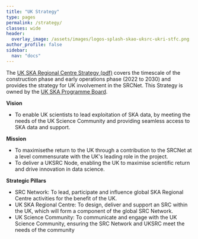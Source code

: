 ```yaml
---
title: "UK Strategy"
type: pages
permalink: /strategy/
classes: wide
header:
  overlay_image: /assets/images/logos-splash-skao-uksrc-ukri-stfc.png
author_profile: false
sidebar: 
  nav: "docs"
---
```


The [UK SKA Regional Centre Strategy (pdf)](https://www.ukri.org/wp-content/uploads/2022/04/STFC-220422-Funding-Opp-UKSKARegionalCentre2022-UKSRCStrategy.pdf) covers the timescale of the construction phase and early operations phase (2022 to 2030) and provides the strategy for UK involvement in the SRCNet. This Strategy is owned by the [UK SKA Programme Board](https://www.ukri.org/about-us/stfc/how-we-are-governed/advisory-boards/uk-ska-oversight-committee-and-programme-board/).

**Vision**
* To enable UK scientists to lead exploitation of SKA data, by meeting the needs of the UK Science Community and providing seamless access to SKA data and support.

**Mission**
* To maximisethe return to the UK through a contribution to the SRCNet at a level commensurate with the UK's leading role in the project.
* To deliver a UKSRC Node, enabling the UK to maximise scientific return and drive innovation in data science.

**Strategic Pillars**
* SRC Network: To lead, participate and influence global SKA Regional Centre activities for the benefit of the UK.
* UK SKA Regional Centre: To design, deliver and support an SRC within the UK, which will form a component of the global SRC Network.
* UK Science Community: To communicate and engage with the UK Science Community, ensuring the SRC Network and UKSRC meet the needs of the community
